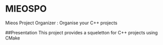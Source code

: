 # MIEOSPO
Mieos Project Organizer : Organise your C++ projects

##Presentation
This project provides a squeletton for C++ projects using CMake
